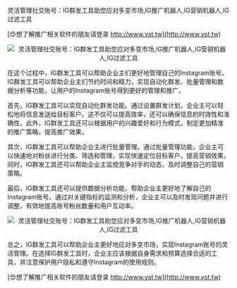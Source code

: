 灵活管理社交账号：IG群发工具助您应对多变市场,IG推广机器人,IG营销机器人,IG过滤工具

[😍想了解推广相关软件的朋友请登录 http://www.vst.tw](http://www.vst.tw)

 <center><img src="https://vst.tw/MP4/tuiguang/png/5.png" alt="灵活管理社交账号：IG群发工具助您应对多变市场,IG推广机器人,IG营销机器人,IG过滤工具"></center>

在这个过程中，IG群发工具可以帮助企业主们更好地管理自己的Instagram账号。IG群发工具可以帮助企业主们节约时间和精力，实现自动化群发、批量管理和数据分析等功能，让用户的Instagram账号得到更好的管理和推广。

首先，IG群发工具可以实现自动化群发功能。通过设置群发计划，企业主可以轻松地将信息发送给目标客户。这不仅可以提高效率，还可以确保信息的时效性和准确性。此外，IG群发工具还可以根据用户的兴趣爱好和行为模式，制定更加精准的推广策略，提高推广效果。

其次，IG群发工具可以帮助企业主进行批量管理。通过批量管理功能，企业主可以快速地对粉丝进行分类、筛选和管理，实现快速定位目标客户，提高营销效果。同时，IG群发工具还可以帮助企业主监控竞争对手的动态，及时调整自己的营销策略。

最后，IG群发工具还可以提供数据分析功能，帮助企业主更好地了解自己的Instagram账号。通过对关键指标的监测和分析，企业主可以及时发现问题并进行调整，有效地提高账号粉丝数量和用户互动率。

 <center><img src="https://vst.tw/MP4/tuiguang/png/8.png" alt="灵活管理社交账号：IG群发工具助您应对多变市场,IG推广机器人,IG营销机器人,IG过滤工具"></center>

总之，IG群发工具可以帮助企业主更好地应对多变市场，实现Instagram账号的灵活管理。在选择IG群发工具时，企业主应该根据自身需求和预算选择合适的工具，并注意保护用户隐私和遵守Instagram的使用规则。

[😍想了解推广相关软件的朋友请登录 http://www.vst.tw](http://www.vst.tw)



